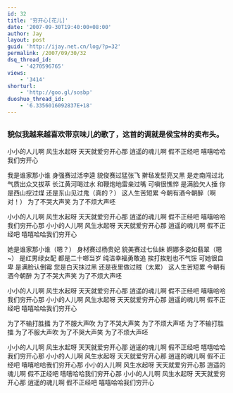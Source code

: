 ```yaml
---
id: 32
title: '穷开心[花儿]'
date: '2007-09-30T19:40:00+08:00'
author: Jay
layout: post
guid: 'http://ijay.net.cn/log/?p=32'
permalink: /2007/09/30/32
dsq_thread_id:
    - '4270596765'
views:
    - '3414'
shorturl:
    - 'http://goo.gl/sosbp'
duoshuo_thread_id:
    - '6.3356016092837E+18'
---
```


<h2></h2>
<h3>貌似我越来越喜欢带京味儿的歌了，这首的调就是侯宝林的卖布头。</h3>
小小的人儿啊 风生水起呀
天天就爱穷开心那
逍遥的魂儿啊 假不正经吧
嘻嘻哈哈我们穷开心

我是谁家那小谁 身强赛过活李逵
貌俊赛过猛张飞 擀毡发型亮又黑
是走南闯过北 气质出众又拔萃
长江黄河喝过水 和鞭炮地雷亲过嘴
可嗔很憔悴 是满脸欠人捶
你是西山挖过煤
还是东山见过鬼（真的？）
这人生苦短累
今朝有酒今朝醉（啊对！）
为了不哭大声笑
为了不烦大声呸

小小的人儿啊 风生水起呀
天天就爱穷开心那
逍遥的魂儿啊 假不正经吧
嘻嘻哈哈我们穷开心那
小小的人儿啊 风生水起呀
天天就爱穷开心那
逍遥的魂儿啊 假不正经吧
嘻嘻哈哈我们穷开心

她是谁家那小谁（嗯？） 身材赛过杨贵妃
貌美赛过七仙妹 婀娜多姿如翡翠（嗯~）
是红男绿女配 都是二十啷当岁
纯洁幸福勇敢追 挨打挨剋也不气馁
可她很自卑 是满脸认倒霉
您是白天抹过黑 还是夜里做过贼（太累）
这人生苦短累 今朝有酒今朝醉
为了不哭大声笑
为了不烦大声呸

小小的人儿啊 风生水起呀
天天就爱穷开心那
逍遥的魂儿啊 假不正经吧
嘻嘻哈哈我们穷开心那
小小的人儿啊 风生水起呀
天天就爱穷开心那
逍遥的魂儿啊 假不正经吧
嘻嘻哈哈我们穷开心

为了不输打胜擂
为了不服大声吹
为了不哭大声笑
为了不烦大声呸
为了不输打胜擂
为了不服大声吹
为了不哭大声笑
为了不烦大声呸

小小的人儿啊 风生水起呀
天天就爱穷开心那
逍遥的魂儿啊 假不正经吧
嘻嘻哈哈我们穷开心那
小小的人儿啊 风生水起呀
天天就爱穷开心那
逍遥的魂儿啊 假不正经吧
嘻嘻哈哈我们穷开心那
小小的人儿啊 风生水起呀
天天就爱穷开心那
逍遥的魂儿啊 假不正经吧
嘻嘻哈哈我们穷开心那
小小的人儿啊 风生水起呀
天天就爱穷开心那
逍遥的魂儿啊 假不正经吧
嘻嘻哈哈我们穷开心